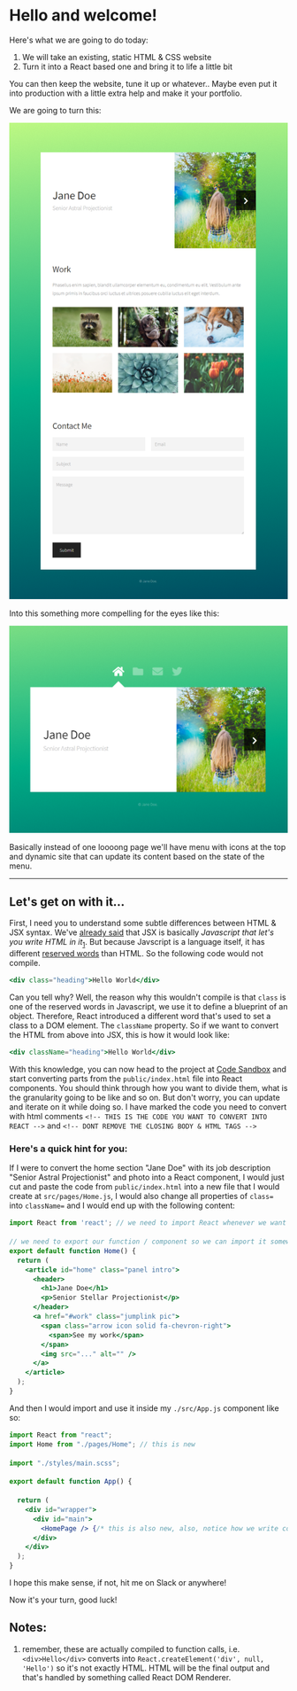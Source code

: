 # Hello and welcome!

Here's what we are going to do today:
1. We will take an existing, static HTML & CSS website
2. Turn it into a React based one and bring it to life a little bit

You can then keep the website, tune it up or whatever.. Maybe even put it into production with a little extra help and make it your portfolio.

We are going to turn this:

![static version](resources/static-page.png)

Into this something more compelling for the eyes like this:

![react version](resources/react-page.png)

Basically instead of one loooong page we'll have menu with icons at the top and dynamic site that can update its content based on the state of the menu.

---

## Let's get on with it...


First, I need you to understand some subtle differences between HTML & JSX syntax. We've [already said](./intro.md) that JSX is basically _Javascript that let's you write HTML in it_<sub>[1](#notes)</sub>. But because Javscript is a language itself, it has different [reserved words](https://en.wikipedia.org/wiki/Reserved_word) than HTML. So the following code would not compile.

```jsx
<div class="heading">Hello World</div>
```

Can you tell why? Well, the reason why this wouldn't compile is that `class` is one of the reserved words in Javascript, we use it to define a blueprint of an object. Therefore, React introduced a different word that's used to set a class to a DOM element. The `className` property. So if we want to convert the HTML from above into JSX, this is how it would look like:

```jsx
<div className="heading">Hello World</div>
```

With this knowledge, you can now head to the project at [Code Sandbox](#link-goes-here) and start converting parts from the `public/index.html` file into React components. You should think through how you want to divide them, what is the granularity going to be like and so on. But don't worry, you can update and iterate on it while doing so. I have marked the code you need to convert with html comments `<!-- THIS IS THE CODE YOU WANT TO CONVERT INTO REACT -->` and `<!-- DONT REMOVE THE CLOSING BODY & HTML TAGS -->`

### Here's a quick hint for you:

If I were to convert the home section "Jane Doe" with its job description "Senior Astral Projectionist" and photo into a React component, I would just cut and paste the code from `public/index.html` into a new file that I would create at `src/pages/Home.js`, I would also change all properties of `class=` into `className=` and I would end up with the following content:

```jsx
import React from 'react'; // we need to import React whenever we want to use JSX, because <div /> actually compiles to React.createElement('div') thus React needs to be in the scope of our code

// we need to export our function / component so we can import it somewhere else, we export it under the default 
export default function Home() {
  return (
    <article id="home" class="panel intro">
      <header>
        <h1>Jane Doe</h1>
        <p>Senior Stellar Projectionist</p>
      </header>
      <a href="#work" class="jumplink pic">
        <span class="arrow icon solid fa-chevron-right">
          <span>See my work</span>
        </span>
        <img src="..." alt="" />
      </a>
    </article>
  );
}
```

And then I would import and use it inside my `./src/App.js` component like so:

```jsx
import React from "react";
import Home from "./pages/Home"; // this is new

import "./styles/main.scss";

export default function App() {

  return (
    <div id="wrapper">
      <div id="main">
        <HomePage /> {/* this is also new, also, notice how we write comments inside JSX - like this! */}
      </div>
    </div>
  );
}
```

I hope this make sense, if not, hit me on Slack or anywhere!

Now it's your turn, good luck!

## Notes:
1. remember, these are actually compiled to function calls, i.e. `<div>Hello</div>` converts into `React.createElement('div', null, 'Hello')` so it's not exactly HTML. HTML will be the final output and that's handled by something called React DOM Renderer.
